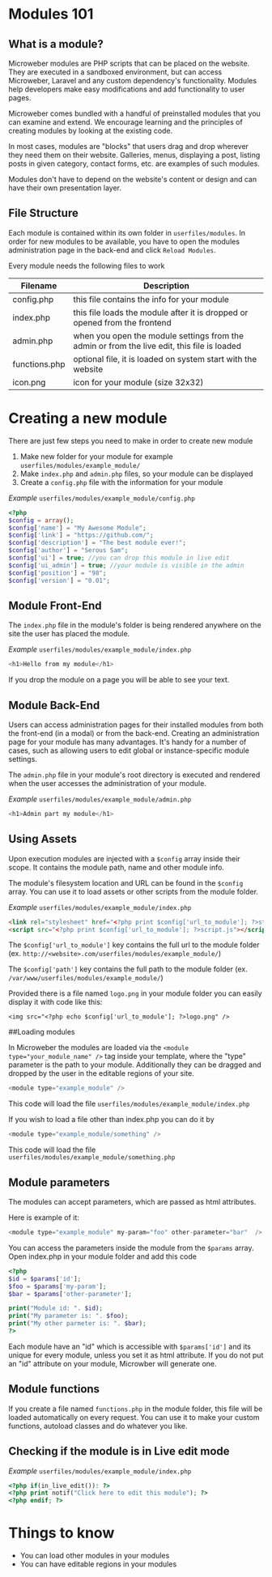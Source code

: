 # Modules 101


## What is a module?

Microweber modules are PHP scripts that can be placed on the website. They are executed in a sandboxed environment, but can access Microweber, Laravel and any custom dependency's functionality.
Modules help developers make easy modifications and add functionality to user pages.

 
Microweber comes bundled with a handful of preinstalled modules that you can examine and extend.
We encourage learning and the principles of creating modules by looking at the existing code.


In most cases, modules are "blocks" that users drag and drop wherever they need them on their website. Galleries, menus, displaying a post, listing posts in given category, contact forms, etc. are examples of such modules.

Modules don't have to depend on the website's content or design and can have their own presentation layer.

## File Structure
Each module is contained within its own folder in `userfiles/modules`.
In order for new modules to be available, you have to open the modules administration page in the back-end and click `Reload Modules`.


Every module needs the following files to work

 
|Filename  | Description|
|--------------|--------------|
|config.php  | this file contains the info for your module |
|index.php  | this file loads the module after it is dropped or opened from the frontend  |
|admin.php  | when you open the module settings from the admin or from the live edit, this file is loaded  |
|functions.php  | optional file, it is loaded on system start with the website |
|icon.png  | icon for your module (size 32x32) |







# Creating a new module
There are just few steps you need to make in order to create new module

1. Make new folder for your module for example `userfiles/modules/example_module/`
2. Make `index.php` and `admin.php` files, so your module can be displayed
2. Create a `config.php` file with the information for your module


*Example* `userfiles/modules/example_module/config.php`
```php
<?php
$config = array();
$config['name'] = "My Awesome Module";
$config['link'] = "https://github.com/";
$config['description'] = "The best module ever!";
$config['author'] = "Serous Sam";
$config['ui'] = true; //you can drop this module in live edit
$config['ui_admin'] = true; //your module is visible in the admin
$config['position'] = "98";
$config['version'] = "0.01";
```

## Module Front-End


The `index.php` file in the module's folder is being rendered anywhere on the site the user has placed the module.

*Example* `userfiles/modules/example_module/index.php`
```php
<h1>Hello from my module</h1>
```

If you drop the module on a page you will be able to see your text.






## Module Back-End
Users can access administration pages for their installed modules from both the front-end (in a modal) or from the back-end.
Creating an administration page for your module has many advantages. It's handy for a number of cases, such as allowing users to edit global or instance-specific module settings.

The `admin.php` file in your module's root directory is executed and rendered when the user accesses the administration of your module.

*Example* `userfiles/modules/example_module/admin.php`
```php
<h1>Admin part my module</h1>
```

## Using Assets
Upon execution modules are injected with a `$config` array inside their scope. It contains the module path, name and other module info.

The module's filesystem location and URL can be found in the `$config` array.
You can use it to load assets or other scripts from the module folder. 

*Example* `userfiles/modules/example_module/index.php`
```html
<link rel="stylesheet" href="<?php print $config['url_to_module']; ?>style.css" />
<script src="<?php print $config['url_to_module']; ?>script.js"></script>
```

The `$config['url_to_module']` key contains the full url to the module folder (ex. `http://<website>.com/userfiles/modules/example_module/`)

The `$config['path']` key contains the full path to the module folder (ex. `/var/www/userfiles/modules/example_module/`)



Provided there is a file named `logo.png` in your module folder you can easily display it with code like this:
 
```
<img src="<?php echo $config['url_to_module']; ?>logo.png" />
```


##Loading modules

In Microweber the modules are loaded via the `<module type="your_module_name" />` tag inside your template, where the "type" parameter is the path to your module. Additionally they can be dragged and dropped by the user in the editable regions of your site.

```php
<module type="example_module" />
```
This code will load the file `userfiles/modules/example_module/index.php`

If you wish to load a file other than index.php you can do it by 

```php
<module type="example_module/something" />
```
This code will load the file `userfiles/modules/example_module/something.php`


## Module parameters

The modules can accept parameters, which are passed as html attributes.

Here is example of it:

```php
<module type="example_module" my-param="foo" other-parameter="bar"  />
```


You can access the parameters inside the module from the `$params` array. Open index.php in your module folder and add this code

```php
<?php 
$id = $params['id'];
$foo = $params['my-param'];
$bar = $params['other-parameter'];

print("Module id: ". $id);
print("My parameter is: ". $foo);
print("My other parmeter is: ". $bar);
?>
```

Each module have an "id" which is accessible with `$params['id']` and its unique for every module, unless you set it as html attribute. If you do not put an "id" attribute on your module, Microwber will generate one. 


## Module functions
If you create a file named `functions.php` in the module folder, this file will be loaded automatically on every request. You can use it to make your custom functions, autoload classes and do whatever you like.


## Checking if the module is in Live edit mode
*Example* `userfiles/modules/example_module/index.php`
```php
<?php if(in_live_edit()): ?>
<?php print notif("Click here to edit this module"); ?>
<?php endif; ?>
```


# Things to know

* You can load other modules in your modules
* You can have editable regions in your modules
